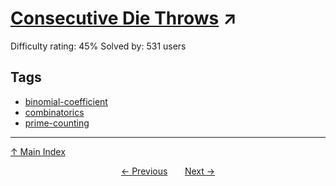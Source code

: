 # [Consecutive Die Throws](https://projecteuler.net/problem=423) ↗️

Difficulty rating: 45%
Solved by: 531 users
## Tags

- [binomial-coefficient](../tags/binomial-coefficient.md)
- [combinatorics](../tags/combinatorics.md)
- [prime-counting](../tags/prime-counting.md)



---

[↑ Main Index](../README.md)


<div align=center><a href='422.md'>← Previous</a> &nbsp;&nbsp; &nbsp;&nbsp;  <a href='424.md'>Next →</a></div>
